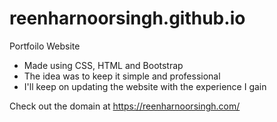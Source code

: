 # reenharnoorsingh.github.io
Portfoilo Website
  - Made using CSS, HTML and Bootstrap
  - The idea was to keep it simple and professional
  - I'll keep on updating the website with the experience I gain

Check out the domain at https://reenharnoorsingh.com/
